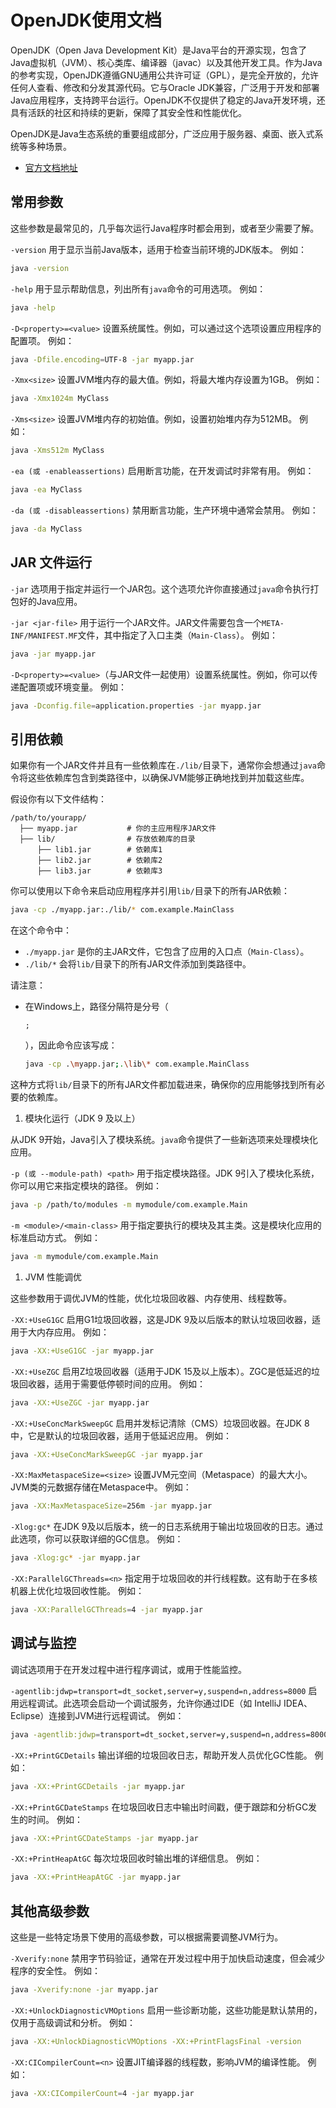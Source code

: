 # OpenJDK使用文档

OpenJDK（Open Java Development Kit）是Java平台的开源实现，包含了Java虚拟机（JVM）、核心类库、编译器（javac）以及其他开发工具。作为Java的参考实现，OpenJDK遵循GNU通用公共许可证（GPL），是完全开放的，允许任何人查看、修改和分发其源代码。它与Oracle JDK兼容，广泛用于开发和部署Java应用程序，支持跨平台运行。OpenJDK不仅提供了稳定的Java开发环境，还具有活跃的社区和持续的更新，保障了其安全性和性能优化。

OpenJDK是Java生态系统的重要组成部分，广泛应用于服务器、桌面、嵌入式系统等多种场景。

- [官方文档地址](https://openjdk.java.net/)

## 常用参数

这些参数是最常见的，几乎每次运行Java程序时都会用到，或者至少需要了解。

`-version` 用于显示当前Java版本，适用于检查当前环境的JDK版本。
 例如：

```bash
java -version
```

`-help` 用于显示帮助信息，列出所有`java`命令的可用选项。
 例如：

```bash
java -help
```

`-D<property>=<value>` 设置系统属性。例如，可以通过这个选项设置应用程序的配置项。
 例如：

```bash
java -Dfile.encoding=UTF-8 -jar myapp.jar
```

`-Xmx<size>` 设置JVM堆内存的最大值。例如，将最大堆内存设置为1GB。
 例如：

```bash
java -Xmx1024m MyClass
```

`-Xms<size>` 设置JVM堆内存的初始值。例如，设置初始堆内存为512MB。
 例如：

```bash
java -Xms512m MyClass
```

`-ea (或 -enableassertions)` 启用断言功能，在开发调试时非常有用。
 例如：

```bash
java -ea MyClass
```

`-da (或 -disableassertions)` 禁用断言功能，生产环境中通常会禁用。
 例如：

```bash
java -da MyClass
```

## JAR 文件运行

`-jar` 选项用于指定并运行一个JAR包。这个选项允许你直接通过`java`命令执行打包好的Java应用。

`-jar <jar-file>` 用于运行一个JAR文件。JAR文件需要包含一个`META-INF/MANIFEST.MF`文件，其中指定了入口主类（`Main-Class`）。
 例如：

```bash
java -jar myapp.jar
```

`-D<property>=<value>`（与JAR文件一起使用）设置系统属性。例如，你可以传递配置项或环境变量。
 例如：

```bash
java -Dconfig.file=application.properties -jar myapp.jar
```

## 引用依赖

如果你有一个JAR文件并且有一些依赖库在`./lib/`目录下，通常你会想通过`java`命令将这些依赖库包含到类路径中，以确保JVM能够正确地找到并加载这些库。

假设你有以下文件结构：

```
/path/to/yourapp/
  ├── myapp.jar           # 你的主应用程序JAR文件
  ├── lib/                # 存放依赖库的目录
      ├── lib1.jar        # 依赖库1
      ├── lib2.jar        # 依赖库2
      ├── lib3.jar        # 依赖库3
```

你可以使用以下命令来启动应用程序并引用`lib/`目录下的所有JAR依赖：

```bash
java -cp ./myapp.jar:./lib/* com.example.MainClass
```

在这个命令中：

- `./myapp.jar` 是你的主JAR文件，它包含了应用的入口点（`Main-Class`）。
- `./lib/*` 会将`lib/`目录下的所有JAR文件添加到类路径中。

请注意：

- 在Windows上，路径分隔符是分号（

    ```
    ;
    ```

    ），因此命令应该写成：

    ```bash
    java -cp .\myapp.jar;.\lib\* com.example.MainClass
    ```

这种方式将`lib/`目录下的所有JAR文件都加载进来，确保你的应用能够找到所有必要的依赖库。

1. 模块化运行（JDK 9 及以上）

从JDK 9开始，Java引入了模块系统。`java`命令提供了一些新选项来处理模块化应用。

`-p (或 --module-path) <path>` 用于指定模块路径。JDK 9引入了模块化系统，你可以用它来指定模块的路径。
 例如：

```bash
java -p /path/to/modules -m mymodule/com.example.Main
```

`-m <module>/<main-class>` 用于指定要执行的模块及其主类。这是模块化应用的标准启动方式。
 例如：

```bash
java -m mymodule/com.example.Main
```

1. JVM 性能调优

这些参数用于调优JVM的性能，优化垃圾回收器、内存使用、线程数等。

`-XX:+UseG1GC` 启用G1垃圾回收器，这是JDK 9及以后版本的默认垃圾回收器，适用于大内存应用。
 例如：

```bash
java -XX:+UseG1GC -jar myapp.jar
```

`-XX:+UseZGC` 启用Z垃圾回收器（适用于JDK 15及以上版本）。ZGC是低延迟的垃圾回收器，适用于需要低停顿时间的应用。
 例如：

```bash
java -XX:+UseZGC -jar myapp.jar
```

`-XX:+UseConcMarkSweepGC` 启用并发标记清除（CMS）垃圾回收器。在JDK 8中，它是默认的垃圾回收器，适用于低延迟应用。
 例如：

```bash
java -XX:+UseConcMarkSweepGC -jar myapp.jar
```

`-XX:MaxMetaspaceSize=<size>` 设置JVM元空间（Metaspace）的最大大小。JVM类的元数据存储在Metaspace中。
 例如：

```bash
java -XX:MaxMetaspaceSize=256m -jar myapp.jar
```

`-Xlog:gc*` 在JDK 9及以后版本，统一的日志系统用于输出垃圾回收的日志。通过此选项，你可以获取详细的GC信息。
 例如：

```bash
java -Xlog:gc* -jar myapp.jar
```

`-XX:ParallelGCThreads=<n>` 指定用于垃圾回收的并行线程数。这有助于在多核机器上优化垃圾回收性能。
 例如：

```bash
java -XX:ParallelGCThreads=4 -jar myapp.jar
```

## 调试与监控

调试选项用于在开发过程中进行程序调试，或用于性能监控。

`-agentlib:jdwp=transport=dt_socket,server=y,suspend=n,address=8000` 启用远程调试。此选项会启动一个调试服务，允许你通过IDE（如 IntelliJ IDEA、Eclipse）连接到JVM进行远程调试。
 例如：

```bash
java -agentlib:jdwp=transport=dt_socket,server=y,suspend=n,address=8000 -jar myapp.jar
```

`-XX:+PrintGCDetails` 输出详细的垃圾回收日志，帮助开发人员优化GC性能。
 例如：

```bash
java -XX:+PrintGCDetails -jar myapp.jar
```

`-XX:+PrintGCDateStamps` 在垃圾回收日志中输出时间戳，便于跟踪和分析GC发生的时间。
 例如：

```bash
java -XX:+PrintGCDateStamps -jar myapp.jar
```

`-XX:+PrintHeapAtGC` 每次垃圾回收时输出堆的详细信息。
 例如：

```bash
java -XX:+PrintHeapAtGC -jar myapp.jar
```

## 其他高级参数

这些是一些特定场景下使用的高级参数，可以根据需要调整JVM行为。

`-Xverify:none` 禁用字节码验证，通常在开发过程中用于加快启动速度，但会减少程序的安全性。
 例如：

```bash
java -Xverify:none -jar myapp.jar
```

`-XX:+UnlockDiagnosticVMOptions` 启用一些诊断功能，这些功能是默认禁用的，仅用于高级调试和分析。
 例如：

```bash
java -XX:+UnlockDiagnosticVMOptions -XX:+PrintFlagsFinal -version
```

`-XX:CICompilerCount=<n>` 设置JIT编译器的线程数，影响JVM的编译性能。
 例如：

```bash
java -XX:CICompilerCount=4 -jar myapp.jar
```

